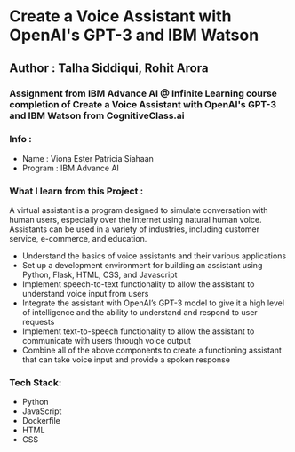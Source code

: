 # Create a Voice Assistant with OpenAI's GPT-3 and IBM Watson

## Author : Talha Siddiqui, Rohit Arora 

### Assignment from IBM Advance AI @ Infinite Learning course completion of Create a Voice Assistant with OpenAI's GPT-3 and IBM Watson from CognitiveClass.ai

### Info :

- Name : Viona Ester Patricia Siahaan
- Program : IBM Advance AI

### What I learn from this Project :
A virtual assistant is a program designed to simulate conversation with human users, especially over the Internet using natural human voice. 
Assistants can be used in a variety of industries, including customer service, e-commerce, and education.

- Understand the basics of voice assistants and their various applications
- Set up a development environment for building an assistant using Python, Flask, HTML, CSS, and Javascript
- Implement speech-to-text functionality to allow the assistant to understand voice input from users
- Integrate the assistant with OpenAI’s GPT-3 model to give it a high level of intelligence and the ability to understand and respond to user requests
- Implement text-to-speech functionality to allow the assistant to communicate with users through voice output
- Combine all of the above components to create a functioning assistant that can take voice input and provide a spoken response


### Tech Stack:
- Python
- JavaScript
- Dockerfile
- HTML
- CSS

